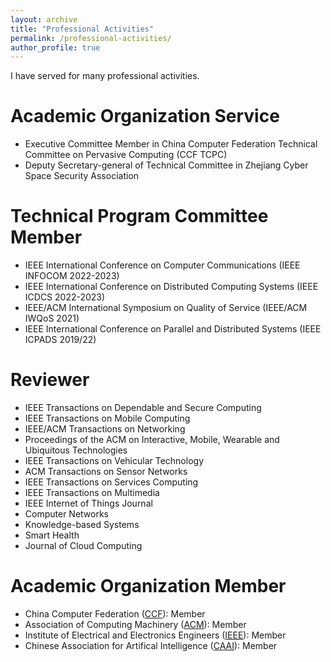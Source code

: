 ```yaml
---
layout: archive
title: "Professional Activities"
permalink: /professional-activities/
author_profile: true
---
```

I have served for many professional activities.

Academic Organization Service
======
* Executive Committee Member in China Computer Federation Technical Committee on Pervasive Computing (CCF TCPC)
* Deputy Secretary-general of Technical Committee in Zhejiang Cyber Space Security Association

Technical Program Committee Member
======
* IEEE International Conference on Computer Communications (IEEE INFOCOM 2022-2023)
* IEEE International Conference on Distributed Computing Systems (IEEE ICDCS 2022-2023)
* IEEE/ACM International Symposium on Quality of Service (IEEE/ACM IWQoS 2021)
* IEEE International Conference on Parallel and Distributed Systems (IEEE ICPADS 2019/22)

Reviewer
======
* IEEE Transactions on Dependable and Secure Computing
* IEEE Transactions on Mobile Computing
* IEEE/ACM Transactions on Networking
* Proceedings of the ACM on Interactive, Mobile, Wearable and Ubiquitous Technologies
* IEEE Transactions on Vehicular Technology
* ACM Transactions on Sensor Networks
* IEEE Transactions on Services Computing
* IEEE Transactions on Multimedia
* IEEE Internet of Things Journal
* Computer Networks
* Knowledge-based Systems
* Smart Health
* Journal of Cloud Computing

Academic Organization Member
======
* China Computer Federation ([CCF](https://www.ccf.org.cn/)): Member
* Association of Computing Machinery ([ACM](https://www.acm.org/)): Member
* Institute of Electrical and Electronics Engineers ([IEEE](https://www.ieee.org)): Member
* Chinese Association for Artifical Intelligence ([CAAI](https://www.caai.cn)): Member
